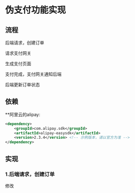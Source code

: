 # 伪支付功能实现

## 流程

后端请求，创建订单

请求支付网关

生成支付页面

支付完成，支付网关通知后端

后端更新订单状态

## 依赖

**阿里云的alipay:

```xml
<dependency>
    <groupId>com.alipay.sdk</groupId>
    <artifactId>alipay-easysdk</artifactId>
    <version>2.3.4</version> <!-- 示例版本，请以官方为准 -->
</dependency>
```

## 实现

### 1.后端请求，创建订单

修改
